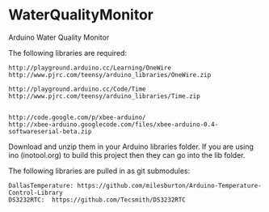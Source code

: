 WaterQualityMonitor
===================

Arduino Water Quality Monitor

The following libraries are required:

	http://playground.arduino.cc/Learning/OneWire
	http://www.pjrc.com/teensy/arduino_libraries/OneWire.zip
	
	http://playground.arduino.cc/Code/Time
	http://www.pjrc.com/teensy/arduino_libraries/Time.zip
	
	
	http://code.google.com/p/xbee-arduino/
	http://xbee-arduino.googlecode.com/files/xbee-arduino-0.4-softwareserial-beta.zip

Download and unzip them in your Arduino libraries folder. If you are using ino (inotool.org) to
build this project then they can go into the lib folder. 

	
The following libraries are pulled in as git submodules:

	DallasTemperature: https://github.com/milesburton/Arduino-Temperature-Control-Library
	DS3232RTC: 	https://github.com/Tecsmith/DS3232RTC

